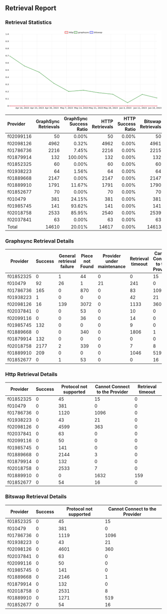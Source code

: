 ## Retrieval Report
### Retrieval Statistics
<img src="https://raw.githubusercontent.com/data-preservation-programs/filplus-checker-assets/main/filecoin-project/filecoin-plus-large-datasets/issues/923/1687230768226.png"/>

| Provider  | GraphSync Retrievals | GraphSync Success Ratio | HTTP Retrievals | HTTP Success Ratio | Bitswap Retrievals | Bitswap Success Ratio |
| :-------- | -------------------: | ----------------------: | --------------: | -----------------: | -----------------: | --------------------: |
| f02099116 |                   50 |                   0.00% |              50 |              0.00% |                 50 |                 0.00% |
| f02098126 |                 4962 |                   0.32% |            4962 |              0.00% |               4961 |                 0.00% |
| f01786736 |                 2216 |                   7.45% |            2216 |              0.00% |               2215 |                 0.00% |
| f01879914 |                  132 |                 100.00% |             132 |              0.00% |                132 |                 0.00% |
| f01852325 |                   60 |                   0.00% |              60 |              0.00% |                 60 |                 0.00% |
| f01938223 |                   64 |                   1.56% |              64 |              0.00% |                 64 |                 0.00% |
| f01889668 |                 2147 |                   0.00% |            2147 |              0.00% |               2147 |                 0.00% |
| f01889910 |                 1791 |                  11.67% |            1791 |              0.00% |               1790 |                 0.00% |
| f01852677 |                   70 |                   0.00% |              70 |              0.00% |                 70 |                 0.00% |
| f010479   |                  381 |                  24.15% |             381 |              0.00% |                381 |                 0.00% |
| f01985745 |                  141 |                  93.62% |             141 |              0.00% |                141 |                 0.00% |
| f02018758 |                 2533 |                  85.95% |            2540 |              0.00% |               2539 |                 0.00% |
| f02037841 |                   63 |                   0.00% |              63 |              0.00% |                 63 |                 0.00% |
| Total     |                14610 |                  20.01% |           14617 |              0.00% |              14613 |                 0.00% |

### Graphsync Retrieval Details
| Provider  | Success | General retrieval failure | Piece not Found | Provider under maintenance | Retrieval timeout | Cannot Connect to the Provider | Unconfirmed block transfer | Retrieval rejected |
| --------- | ------- | ------------------------- | --------------- | -------------------------- | ----------------- | ------------------------------ | -------------------------- | ------------------ |
| f01852325 | 0       | 1                         | 44              | 0                          | 0                 | 15                             | 0                          | 0                  |
| f010479   | 92      | 26                        | 1               | 21                         | 241               | 0                              | 0                          | 0                  |
| f01786736 | 165     | 0                         | 870             | 0                          | 83                | 1097                           | 1                          | 0                  |
| f01938223 | 1       | 0                         | 0               | 0                          | 42                | 21                             | 0                          | 0                  |
| f02098126 | 16      | 139                       | 3072            | 0                          | 1133              | 360                            | 242                        | 0                  |
| f02037841 | 0       | 0                         | 53              | 0                          | 10                | 0                              | 0                          | 0                  |
| f02099116 | 0       | 0                         | 36              | 0                          | 14                | 0                              | 0                          | 0                  |
| f01985745 | 132     | 0                         | 0               | 0                          | 9                 | 0                              | 0                          | 0                  |
| f01889668 | 0       | 0                         | 340             | 0                          | 1806              | 1                              | 0                          | 0                  |
| f01879914 | 132     | 0                         | 0               | 0                          | 0                 | 0                              | 0                          | 0                  |
| f02018758 | 2177    | 2                         | 339             | 0                          | 7                 | 8                              | 0                          | 0                  |
| f01889910 | 209     | 0                         | 0               | 0                          | 1046              | 519                            | 0                          | 17                 |
| f01852677 | 0       | 1                         | 53              | 0                          | 0                 | 16                             | 0                          | 0                  |

### Http Retrieval Details
| Provider  | Success | Protocol not supported | Cannot Connect to the Provider | Retrieval timeout |
| --------- | ------- | ---------------------- | ------------------------------ | ----------------- |
| f01852325 | 0       | 45                     | 15                             | 0                 |
| f010479   | 0       | 381                    | 0                              | 0                 |
| f01786736 | 0       | 1120                   | 1096                           | 0                 |
| f01938223 | 0       | 43                     | 21                             | 0                 |
| f02098126 | 0       | 4599                   | 363                            | 0                 |
| f02037841 | 0       | 63                     | 0                              | 0                 |
| f02099116 | 0       | 50                     | 0                              | 0                 |
| f01985745 | 0       | 141                    | 0                              | 0                 |
| f01889668 | 0       | 2144                   | 3                              | 0                 |
| f01879914 | 0       | 132                    | 0                              | 0                 |
| f02018758 | 0       | 2533                   | 7                              | 0                 |
| f01889910 | 0       | 0                      | 1632                           | 159               |
| f01852677 | 0       | 54                     | 16                             | 0                 |

### Bitswap Retrieval Details
| Provider  | Success | Protocol not supported | Cannot Connect to the Provider |
| --------- | ------- | ---------------------- | ------------------------------ |
| f01852325 | 0       | 45                     | 15                             |
| f010479   | 0       | 381                    | 0                              |
| f01786736 | 0       | 1119                   | 1096                           |
| f01938223 | 0       | 43                     | 21                             |
| f02098126 | 0       | 4601                   | 360                            |
| f02037841 | 0       | 63                     | 0                              |
| f02099116 | 0       | 50                     | 0                              |
| f01985745 | 0       | 141                    | 0                              |
| f01889668 | 0       | 2146                   | 1                              |
| f01879914 | 0       | 132                    | 0                              |
| f02018758 | 0       | 2531                   | 8                              |
| f01889910 | 0       | 1271                   | 519                            |
| f01852677 | 0       | 54                     | 16                             |
